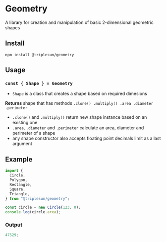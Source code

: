 # Geometry

A library for creation and manipulation of basic 2-dimensional geometric shapes

## Install

```
npm install @triplesun/geometry
```

## Usage

### `const { Shape } = Geometry`

- `Shape` is a class that creates a shape based on required dimesions

**Returns** shape that has methods `.clone() .multiply() .area .diameter .perimeter`

- `.clone()` and `.multiply()` return new shape instance based on an existing one
- `.area`, `.diameter` and `.perimeter` calculate an area, diameter and perimeter of a shape
- any shape constructor also accepts floating point decimals limit as a last argument

## Example

```js
import {
  Circle,
  Polygon,
  Rectangle,
  Square,
  Triangle,
} from "@triplesun/geometry";

const circle = new Circle(123, 0);
console.log(circle.area);
```

### Output

```js
47529;
```
